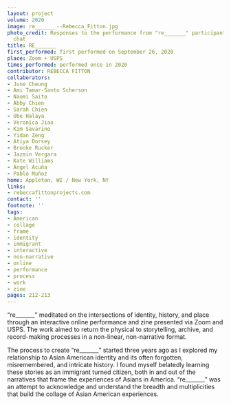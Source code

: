 ```yaml
---
layout: project
volume: 2020
image: re_______--Rebecca_Fitton.jpg
photo_credit: Responses to the performance from "re_______" participants via Zoom
  chat
title: RE_______
first_performed: first performed on September 26, 2020
place: Zoom + USPS
times_performed: performed once in 2020
contributor: REBECCA FITTON
collaborators:
- June Cheung
- Ami Tamar-Santo Scherson
- Naomi Saito
- Abby Chien
- Sarah Chien
- Ube Halaya
- Veronica Jiao
- Kim Savarino
- Yidan Zeng
- Atiya Dorsey
- Brooke Rucker
- Jazmin Vergara
- Kate Williams
- Angel Acuña
- Pablo Muñoz
home: Appleton, WI / New York, NY
links:
- rebeccafittonprojects.com
contact: ''
footnote: ''
tags:
- American
- collage
- frame
- identity
- immigrant
- interactive
- non-narrative
- online
- performance
- process
- work
- zine
pages: 212-213
---
```




“re_______” meditated on the intersections of identity, history, and place through an interactive online performance and zine presented via Zoom and USPS. The work aimed to return the physical to storytelling, archive, and record-making processes in a non-linear, non-narrative format. 
 
The process to create “re_______” started three years ago as I explored my relationship to Asian American identity and its often forgotten, misremembered, and intricate history. I found myself belatedly learning these stories as an immigrant turned citizen, both in and out of the narratives that frame the experiences of Asians in America. “re_______” was an attempt to acknowledge and understand the breadth and multiplicities that build the collage of Asian American experiences.
